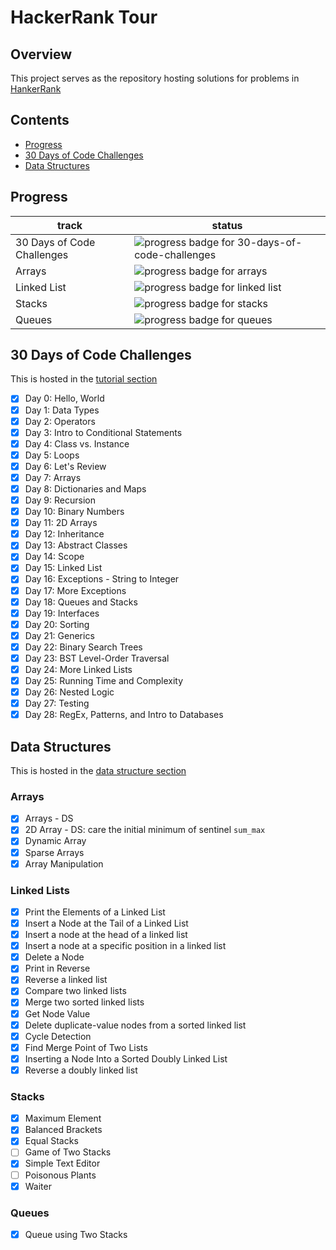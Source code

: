 # HackerRank Tour  

## Overview  
This project serves as the repository hosting solutions for problems in [HankerRank](https://www.hackerrank.com/dashboard)   

## Contents  
+ [Progress](#progress)  
+ [30 Days of Code Challenges](#30-days-of-code-challenges)   
+ [Data Structures](#data-structures)  

<a name="progress"></a>
## Progress  

track   | status
--------|---------
30 Days of Code Challenges  | ![progress badge for 30-days-of-code-challenges](https://img.shields.io/badge/percent-29%2F30-orange.svg)
Arrays  | ![progress badge for arrays](https://img.shields.io/badge/percent-6%2F6-brightgreen.svg)
Linked List | ![progress badge for linked list](https://img.shields.io/badge/percent-15%2F15-brightgreen.svg)
Stacks   | ![progress badge for stacks](https://img.shields.io/badge/percent-5%2F9-orange.svg)   
Queues   | ![progress badge for queues](https://img.shields.io/badge/percent-1%2F1-orange.svg)   

<a name="30-days-of-code-challenges"></a>
## 30 Days of Code Challenges   
This is hosted in the [tutorial section](https://www.hackerrank.com/domains/tutorials/30-days-of-code)   
+ [x] Day 0: Hello, World   
+ [x] Day 1: Data Types   
+ [x] Day 2: Operators  
+ [x] Day 3: Intro to Conditional Statements
+ [x] Day 4: Class vs. Instance   
+ [x] Day 5: Loops   
+ [x] Day 6: Let's Review  
+ [x] Day 7: Arrays  
+ [x] Day 8: Dictionaries and Maps  
+ [x] Day 9: Recursion  
+ [x] Day 10: Binary Numbers  
+ [x] Day 11: 2D Arrays  
+ [x] Day 12: Inheritance  
+ [x] Day 13: Abstract Classes  
+ [x] Day 14: Scope  
+ [x] Day 15: Linked List  
+ [x] Day 16: Exceptions - String to Integer  
+ [x] Day 17: More Exceptions  
+ [x] Day 18: Queues and Stacks  
+ [x] Day 19: Interfaces  
+ [x] Day 20: Sorting  
+ [x] Day 21: Generics  
+ [x] Day 22: Binary Search Trees  
+ [x] Day 23: BST Level-Order Traversal  
+ [x] Day 24: More Linked Lists  
+ [x] Day 25: Running Time and Complexity  
+ [x] Day 26: Nested Logic  
+ [x] Day 27: Testing  
+ [x] Day 28: RegEx, Patterns, and Intro to Databases  

<a name="data-structures"></a>
## Data Structures
This is hosted in the [data structure section](https://www.hackerrank.com/domains/data-structures/arrays)  
### Arrays   
+ [x] Arrays - DS   
+ [x] 2D Array - DS: care the initial minimum of sentinel `sum_max`  
+ [x] Dynamic Array  
+ [x] Sparse Arrays  
+ [x] Array Manipulation  
### Linked Lists  
+ [x] Print the Elements of a Linked List  
+ [x] Insert a Node at the Tail of a Linked List   
+ [x] Insert a node at the head of a linked list
+ [x] Insert a node at a specific position in a linked list  
+ [x] Delete a Node  
+ [x] Print in Reverse  
+ [x] Reverse a linked list  
+ [x] Compare two linked lists  
+ [x] Merge two sorted linked lists  
+ [x] Get Node Value  
+ [x] Delete duplicate-value nodes from a sorted linked list  
+ [x] Cycle Detection  
+ [x] Find Merge Point of Two Lists  
+ [x] Inserting a Node Into a Sorted Doubly Linked List  
+ [x] Reverse a doubly linked list  
### Stacks  
+ [x] Maximum Element  
+ [x] Balanced Brackets  
+ [x] Equal Stacks  
+ [ ] Game of Two Stacks  
+ [x] Simple Text Editor  
+ [ ] Poisonous Plants  
+ [x] Waiter  
### Queues  
+ [x] Queue using Two Stacks  
